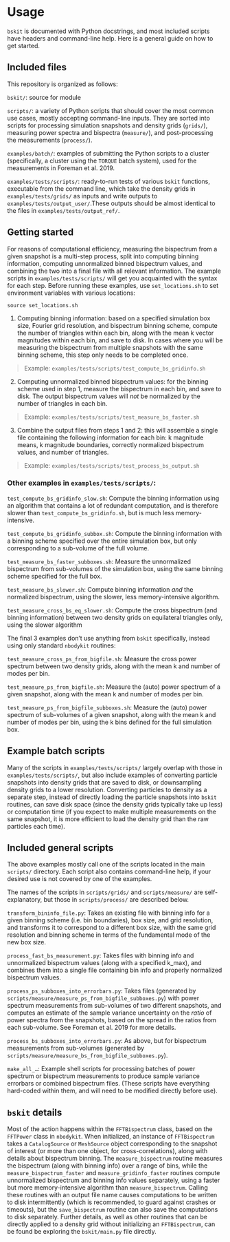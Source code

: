 # Usage

`bskit` is documented with Python docstrings, and most included scripts have headers and command-line help. Here is a general guide on how to get started.

## Included files

This repository is organized as follows:

`bskit/`: source for module

`scripts/`: a variety of Python scripts that should cover the most common use cases, mostly accepting command-line inputs. They are sorted into scripts for processing simulation snapshots and density grids (`grids/`), measuring power spectra and bispectra (`measure/`), and post-processing the measurements (`process/`).

`examples/batch/`: examples of submitting the Python scripts to a cluster (specifically, a cluster using the `TORQUE` batch system), used for the measurements in Foreman et al. 2019.

`examples/tests/scripts/`: ready-to-run tests of various `bskit` functions, executable from the command line, which take the density grids in `examples/tests/grids/` as inputs and write outputs to `examples/tests/output_user/`.These outputs should be almost identical to the files in `examples/tests/output_ref/`.

## Getting started

For reasons of computational efficiency, measuring the bispectrum from a given snapshot is a multi-step process, split into computing binning information, computing unnormalized binned bispectrum values, and combining the two into a final file with all relevant information. The example scripts in `examples/tests/scripts/` will get you acquainted with the syntax for each step. Before running these examples, use `set_locations.sh` to set environment variables with various locations:

``
source set_locations.sh
``

1. Computing binning information: based on a specified simulation box size, Fourier grid resolution, and bispectrum binning scheme, compute the number of triangles within each bin, along with the mean k vector magnitudes within each bin, and save to disk. In cases where you will be measuring the bispectrum from multiple snapshots with the same binning scheme, this step only needs to be completed once.

> Example: `examples/tests/scripts/test_compute_bs_gridinfo.sh`

2. Computing unnormalized binned bispectrum values: for the binning scheme used in step 1, measure the bispectrum in each bin, and save to disk. The output bispectrum values will *not* be normalized by the number of triangles in each bin.

> Example: `examples/tests/scripts/test_measure_bs_faster.sh`

3. Combine the output files from steps 1 and 2: this will assemble a single file containing the following information for each bin: k magnitude means, k magnitude boundaries, correctly normalized bispectrum values, and number of triangles.

> Example: `examples/tests/scripts/test_process_bs_output.sh`

### Other examples in `examples/tests/scripts/`:

`test_compute_bs_gridinfo_slow.sh`: Compute the binning information using an algorithm that contains a lot of redundant computation, and is therefore slower than `test_compute_bs_gridinfo.sh`, but is much less memory-intensive.

`test_compute_bs_gridinfo_subbox.sh`: Compute the binning information with a binning scheme specified over the entire simulation box, but only corresponding to a sub-volume of the full volume.

`test_measure_bs_faster_subboxes.sh`: Measure the unnormalized bispectrum from sub-volumes of the simulation box, using the same binning scheme specified for the full box.

`test_measure_bs_slower.sh`: Compute binning information *and* the normalized bispectrum, using the slower, less memory-intensive algorithm.

`test_measure_cross_bs_eq_slower.sh`: Compute the cross bispectrum (and binning information) between two density grids on equilateral triangles only, using the slower algorithm

The final 3 examples don’t use anything from `bskit` specifically, instead using only standard `nbodykit` routines:

`test_measure_cross_ps_from_bigfile.sh`: Measure the cross power spectrum between two density grids, along with the mean k and number of modes per bin.

`test_measure_ps_from_bigfile.sh`: Measure the (auto) power spectrum of a given snapshot, along with the mean k and number of modes per bin.

`test_measure_ps_from_bigfile_subboxes.sh`: Measure the (auto) power spectrum of sub-volumes of a given snapshot, along with the mean k and number of modes per bin, using the k bins defined for the full simulation box.


## Example batch scripts

Many of the scripts in `examples/tests/scripts/` largely overlap with those in `examples/tests/scripts/`, but also include examples of converting particle snapshots into density grids that are saved to disk, or downsampling density grids to a lower resolution. Converting particles to density as a separate step, instead of directly loading the particle snapshots into `bskit` routines, can save disk space (since the density grids typically take up less) or computation time (if you expect to make multiple measurements on the same snapshot, it is more efficient to load the density grid than the raw particles each time).


## Included general scripts

The above examples mostly call one of the scripts located in the main `scripts/` directory. Each script also contains command-line help, if your desired use is not covered by one of the examples.

The names of the scripts in `scripts/grids/` and `scripts/measure/` are self-explanatory, but those in `scripts/process/` are described below.

`transform_bininfo_file.py`: Takes an existing file with binning info for a given binning scheme (i.e. bin boundaries), box size, and grid resolution, and transforms it to correspond to a different box size, with the same grid resolution and binning scheme in terms of the fundamental mode of the new box size.

`process_fast_bs_measurement.py`: Takes files with binning info and unnormalized bispectrum values (along with a specified k_max), and combines them into a single file containing bin info and properly normalized bispectrum values.

`process_ps_subboxes_into_errorbars.py`: Takes files (generated by `scripts/measure/measure_ps_from_bigfile_subboxes.py`) with power spectrum measurements from sub-volumes of two different snapshots, and computes an estimate of the sample variance uncertainty on the *ratio* of power spectra from the snapshots, based on the spread in the ratios from each sub-volume. See Foreman et al. 2019 for more details.

`process_bs_subboxes_into_errorbars.py`: As above, but for bispectrum measurements from sub-volumes (generated by `scripts/measure/measure_bs_from_bigfile_subboxes.py`).

`make_all_…`: Example shell scripts for processing batches of power spectrum or bispectrum measurements to produce sample variance errorbars or combined bispectrum files. (These scripts have everything hard-coded within them, and will need to be modified directly before use).


## `bskit` details

Most of the action happens within the `FFTBispectrum` class, based on the `FFTPower` class in `nbodykit`. When initialized, an instance of `FFTBispectrum` takes a `CatalogSource` or `MeshSource` object corresponding to the snapshot of interest (or more than one object, for cross-correlations), along with details about bispectrum binning. The `measure_bispectrum` routine measures the bispectrum (along with binning info) over a range of bins, while the `measure_bispectrum_faster` and `measure_gridinfo_faster` routines compute unnormalized bispectrum and binning info values separately, using a faster but more memory-intensive algorithm than `measure_bispectrum`. Calling these routines with an output file name causes computations to be written to disk intermittently (which is recommended, to guard against crashes or timeouts), but the `save_bispectrum` routine can also save the computations to disk separately. Further details, as well as other routines that can be directly applied to a density grid without initializing an `FFTBispectrum`, can be found be exploring the `bskit/main.py` file directly.
